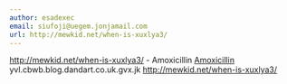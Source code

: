 ```yaml
---
author: esadexec
email: siufoji@uegem.jonjamail.com
url: http://mewkid.net/when-is-xuxlya3/
---
```


http://mewkid.net/when-is-xuxlya3/ - Amoxicillin <a href="http://mewkid.net/when-is-xuxlya3/">Amoxicillin</a> yvl.cbwb.blog.dandart.co.uk.gvx.jk http://mewkid.net/when-is-xuxlya3/